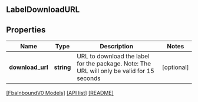 ## LabelDownloadURL

## Properties

Name | Type | Description | Notes
------------ | ------------- | ------------- | -------------
**download_url** | **string** | URL to download the label for the package. Note: The URL will only be valid for 15 seconds | [optional]

[[FbaInboundV0 Models]](../) [[API list]](../../Api) [[README]](../../../README.md)
